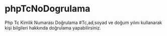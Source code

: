 # phpTcNoDogrulama
Php Tc Kimlik Numarası Doğrulama
#Tc,ad,soyad ve doğum yılını kullanarak kişi bilgileri hakkında doğrulama yapabilirsiniz.
